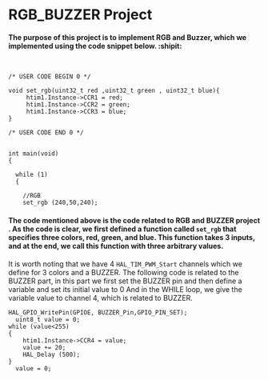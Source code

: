 # RGB_BUZZER Project 


#### The purpose of this project is to implement RGB and Buzzer, which we implemented using the code snippet below. :shipit:




```

  
/* USER CODE BEGIN 0 */

void set_rgb(uint32_t red ,uint32_t green , uint32_t blue){
	 htim1.Instance->CCR1 = red;
	 htim1.Instance->CCR2 = green;
	 htim1.Instance->CCR3 = blue;
}

/* USER CODE END 0 */


int main(void)
{

  while (1)
  {
   
	//RGB
	set_rgb (240,50,240);

```

#### The code mentioned above is the code related to RGB and BUZZER project . As the code is clear, we first defined a function called  `set_rgb`  that specifies three colors, red, green, and blue. This function takes 3 inputs, and at the end, we call this function with three arbitrary values.
It is worth noting that we have 4  `HAL_TIM_PWM_Start`  channels which we define for 3 colors and a BUZZER.
The following code is related to the BUZZER part, in this part we first set the BUZZER pin and then define a variable and set its initial value to 0   And in the WHILE loop, we give the variable value to channel 4, which is related to BUZZER.

```
HAL_GPIO_WritePin(GPIOE, BUZZER_Pin,GPIO_PIN_SET);  
  uint8_t value = 0; 
while (value<255)
{
    htim1.Instance->CCR4 = value; 
    value += 20; 
    HAL_Delay (500); 
}
  value = 0; 
  
